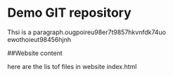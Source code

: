 # Demo GIT repository

Thsi is a paragraph.ougpoireu98er7t9857hkvnfdk74uo ewothoieut98456hjnh


##Website content

here are the lis tof files in website
index.html



